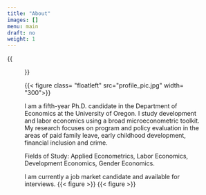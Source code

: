```yaml
---
title: "About"
images: []
menu: main
draft: no
weight: 1
---
```


{{<figure >}}


<!--{{< figure class= "floatleft" src="luciana_etcheverry_n1.jpg" width= "300">}}-->

{{< figure class= "floatleft" src="profile_pic.jpg" width= "300">}}



<!--{{< figure src="home.png" width= "1000">}}-->

<!--<img style="float: left;margin-right: 25px;" src="luciana_etcheverry_n1.jpg">

<!--<img align="right" src="luciana_etcheverry_n1.jpg" width = 30> -->
 

I am a fifth-year Ph.D. candidate in the Department of Economics at the University of Oregon. I study development and labor economics using a broad microeconometric toolkit. My research focuses on program and policy evaluation in the areas of paid family leave, early childhood development, financial inclusion and crime.

Fields of Study: Applied Econometrics, Labor Economics, Development Economics, Gender Economics.

I am currently a job market candidate and available for interviews. 
{{< figure >}}
{{< figure >}}







